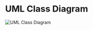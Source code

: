 # UML Class Diagram

![UML Class Diagram](https://d2slcw3kip6qmk.cloudfront.net/marketing/pages/chart/class-diagram-for-online-shopping-system-UML/UML_class_diagram_shopping-800x621.PNG)
